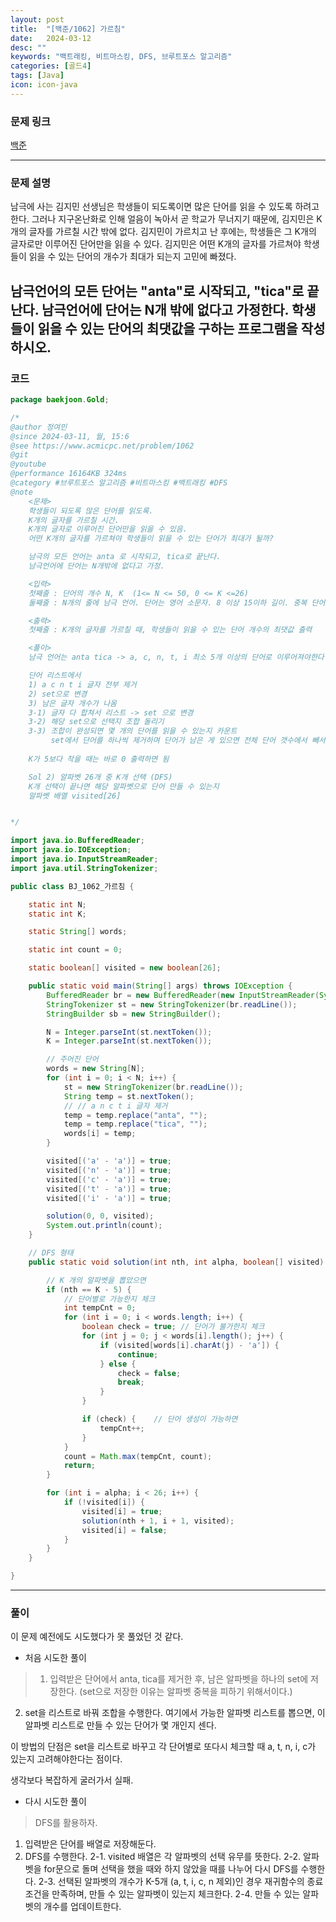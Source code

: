 ```yaml
---
layout: post
title:  "[백준/1062] 가르침"
date:   2024-03-12
desc: ""
keywords: "백트래킹, 비트마스킹, DFS, 브루트포스 알고리즘"
categories: [골드4]
tags: [Java]
icon: icon-java
---
```


### 문제 링크
[백준](https://www.acmicpc.net/problem/1062)

---

### 문제 설명
남극에 사는 김지민 선생님은 학생들이 되도록이면 많은 단어를 읽을 수 있도록 하려고 한다. 그러나 지구온난화로 인해 얼음이 녹아서 곧 학교가 무너지기 때문에, 김지민은 K개의 글자를 가르칠 시간 밖에 없다. 김지민이 가르치고 난 후에는, 학생들은 그 K개의 글자로만 이루어진 단어만을 읽을 수 있다. 김지민은 어떤 K개의 글자를 가르쳐야 학생들이 읽을 수 있는 단어의 개수가 최대가 되는지 고민에 빠졌다.


남극언어의 모든 단어는 "anta"로 시작되고, "tica"로 끝난다. 남극언어에 단어는 N개 밖에 없다고 가정한다. 학생들이 읽을 수 있는 단어의 최댓값을 구하는 프로그램을 작성하시오.
---

### 코드
```JAVA
package baekjoon.Gold;

/*
@author 정여민
@since 2024-03-11, 월, 15:6
@see https://www.acmicpc.net/problem/1062
@git
@youtube
@performance 16164KB 324ms
@category #브루트포스 알고리즘 #비트마스킹 #백트래킹 #DFS
@note 
	<문제>
	학생들이 되도록 많은 단어를 읽도록.
	K개의 글자를 가르칠 시간.
	K개의 글자로 이루어진 단어만을 읽을 수 있음.
	어떤 K개의 글자를 가르쳐야 학생들이 읽을 수 있는 단어가 최대가 될까?

	남극의 모든 언어는 anta 로 시작되고, tica로 끝난다.
	남극언어에 단어는 N개밖에 없다고 가정.

	<입력>
	첫째줄 : 단어의 개수 N, K  (1<= N <= 50, 0 <= K <=26)
	둘째줄 : N개의 줄에 남극 언어. 단어는 영어 소문자. 8 이상 15이하 길이. 중복 단어 X

	<출력>
	첫째줄 : K개의 글자를 가르칠 때, 학생들이 읽을 수 있는 단어 개수의 최댓값 출력

	<풀이>
	남극 언어는 anta tica -> a, c, n, t, i 최소 5개 이상의 단어로 이루어져야한다

	단어 리스트에서
	1) a c n t i 글자 전부 제거
	2) set으로 변경
	3) 남은 글자 개수가 나옴
	3-1) 글자 다 합쳐서 리스트 -> set 으로 변경
	3-2) 해당 set으로 선택지 조합 돌리기
	3-3) 조합이 완성되면 몇 개의 단어를 읽을 수 있는지 카운트
		 set에서 단어를 하나씩 제거하며 단어가 남은 게 있으면 전체 단어 갯수에서 빼서 제일 높은 단어 수 찾기
	
	K가 5보다 작을 때는 바로 0 출력하면 됨

	Sol 2) 알파벳 26개 중 K개 선택 (DFS)
	K개 선택이 끝나면 해당 알파벳으로 단어 만들 수 있는지
	알파벳 배열 visited[26]


*/

import java.io.BufferedReader;
import java.io.IOException;
import java.io.InputStreamReader;
import java.util.StringTokenizer;

public class BJ_1062_가르침 {

	static int N;
	static int K;

	static String[] words;

	static int count = 0;

	static boolean[] visited = new boolean[26];

	public static void main(String[] args) throws IOException {
		BufferedReader br = new BufferedReader(new InputStreamReader(System.in));
		StringTokenizer st = new StringTokenizer(br.readLine());
		StringBuilder sb = new StringBuilder();

		N = Integer.parseInt(st.nextToken());
		K = Integer.parseInt(st.nextToken());

		// 주어진 단어
		words = new String[N];
		for (int i = 0; i < N; i++) {
			st = new StringTokenizer(br.readLine());
			String temp = st.nextToken();
			// // a n c t i 글자 제거
			temp = temp.replace("anta", "");
			temp = temp.replace("tica", "");
			words[i] = temp;
		}

		visited[('a' - 'a')] = true;
		visited[('n' - 'a')] = true;
		visited[('c' - 'a')] = true;
		visited[('t' - 'a')] = true;
		visited[('i' - 'a')] = true;

		solution(0, 0, visited);
		System.out.println(count);
	}

	// DFS 형태
	public static void solution(int nth, int alpha, boolean[] visited) {

		// K 개의 알파벳을 뽑았으면
		if (nth == K - 5) {
			// 단어별로 가능한지 체크
			int tempCnt = 0;
			for (int i = 0; i < words.length; i++) {
				boolean check = true; // 단어가 불가한지 체크
				for (int j = 0; j < words[i].length(); j++) {
					if (visited[words[i].charAt(j) - 'a']) {
						continue;
					} else {
						check = false;
						break;
					}
				}

				if (check) {    // 단어 생성이 가능하면
					tempCnt++;
				}
			}
			count = Math.max(tempCnt, count);
			return;
		}

		for (int i = alpha; i < 26; i++) {
			if (!visited[i]) {
				visited[i] = true;
				solution(nth + 1, i + 1, visited);
				visited[i] = false;
			}
		}
	}

}

```

---
### 풀이
이 문제 예전에도 시도했다가 못 풀었던 것 같다. 

* 처음 시도한 풀이


> 1. 입력받은 단어에서 anta, tica를 제거한 후, 남은 알파벳을 하나의 set에 저장한다.
(set으로 저장한 이유는 알파벳 중복을 피하기 위해서이다.)
2. set을 리스트로 바꿔 조합을 수행한다.
여기에서 가능한 알파벳 리스트를 뽑으면, 이 알파벳 리스트로 만들 수 있는 단어가 몇 개인지 센다.

이 방법의 단점은 set을 리스트로 바꾸고 각 단어별로 또다시 체크할 때 a, t, n, i, c가 있는지 고려해야한다는 점이다.

생각보다 복잡하게 굴러가서 실패.


* 다시 시도한 풀이


> DFS를 활용하자.

1. 입력받은 단어를 배열로 저장해둔다.
2. DFS를 수행한다.
	2-1. visited 배열은 각 알파벳의 선택 유무를 뜻한다.
	2-2. 알파벳을 for문으로 돌며 선택을 했을 때와 하지 않았을 때를 나누어 다시 DFS를 수행한다.
	2-3. 선택된 알파벳의 개수가 K-5개 (a, t, i, c, n 제외)인 경우 재귀함수의 종료조건을 만족하며, 만들 수 있는 알파벳이 있는지 체크한다.
	2-4. 만들 수 있는 알파벳의 개수를 업데이트한다.
